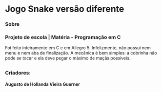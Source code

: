 # Jogo Snake versão diferente

### Sobre
### Projeto de escola | Matéria - Programação em C

Foi feito inteiramente em C e em Allegro 5. Infelizmente, não possui nem menu e nem aba de finalização.
A mecânica é bem simples: a cobrinha não pode se tocar e ela deve pegar o máximo de maçãs possíveis.

##

### Criadores:

#### Augusto de Hollanda Vieira Guerner

##
